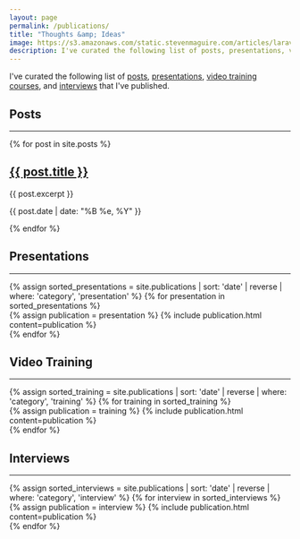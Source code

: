 ```yaml
---
layout: page
permalink: /publications/
title: "Thoughts &amp; Ideas"
image: https://s3.amazonaws.com/static.stevenmaguire.com/articles/laravel-ci.jpg
description: I've curated the following list of posts, presentations, video training courses, and interviews that I've published.
---
```


<section id="content">
    <div class="container">
        <div class="row">
            <div class="col-sm-8 col-sm-offset-2  text-center">
                <p>I've curated the following list of <a href="#posts" class="page-scroll">posts</a>, <a href="#presentations" class="page-scroll">presentations</a>, <a href="#video-training" class="page-scroll">video training courses</a>, and <a href="#interviews" class="page-scroll">interviews</a> that I've published.</p>
            </div>
        </div>
    </div>
    <div class="container multi-row">
        <div class="row">
            <div class="col-sm-10 col-sm-offset-1  text-center" id="posts">
                <h2>Posts</h2>
                <hr>
            </div>
            {% for post in site.posts %}
            <div class="col-sm-10 col-sm-offset-1 text-center">
                <div class="writing project">
                <h2><a href="{{ post.url }}">{{ post.title }}</a></h2>
                <p>{{ post.excerpt }}</p>
                <p>{{ post.date | date: "%B %e, %Y" }}</p>
                </div>
            </div>
            {% endfor %}
        </div>
        <div class="row">
            <div class="col-sm-10 col-sm-offset-1 text-center" id="presentations">
                <h2>Presentations</h2>
                <hr>
            </div>
            {% assign sorted_presentations = site.publications | sort: 'date' | reverse | where: 'category', 'presentation' %}
            {% for presentation in sorted_presentations %}
            <div class="col-sm-10 col-sm-offset-1 text-center">
                {% assign publication = presentation %}
                {% include publication.html content=publication %}
            </div>
            {% endfor %}
        </div>
        <div class="row">
            <div class="col-sm-10 col-sm-offset-1  text-center" id="video-training">
                <h2>Video Training</h2>
                <hr>
            </div>
            {% assign sorted_training = site.publications | sort: 'date' | reverse | where: 'category', 'training' %}
            {% for training in sorted_training %}
            <div class="col-sm-10 col-sm-offset-1 text-center">
                {% assign publication = training %}
                {% include publication.html content=publication %}
            </div>
            {% endfor %}
        </div>
        <div class="row">
            <div class="col-sm-10 col-sm-offset-1  text-center" id="interviews">
                <h2>Interviews</h2>
                <hr>
            </div>
            {% assign sorted_interviews = site.publications | sort: 'date' | reverse | where: 'category', 'interview' %}
            {% for interview in sorted_interviews %}
            <div class="col-sm-10 col-sm-offset-1 text-center">
                {% assign publication = interview %}
                {% include publication.html content=publication %}
            </div>
            {% endfor %}
        </div>
    </div>
</section>

